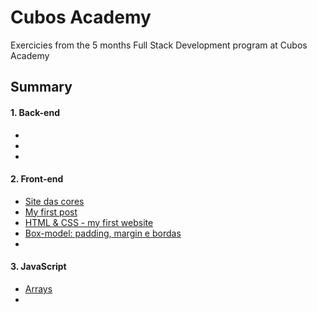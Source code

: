 # Cubos Academy  
Exercicies from the 5 months Full Stack Development program at Cubos Academy

## Summary

#### 1. Back-end
  +
  +
  +
  
#### 2. Front-end

  + [Site das cores](https://github.com/sarahdialmeida/cubos_academy/blob/master/Front_end_exercices/class_01/class_01.html)
  + [My first post](https://github.com/sarahdialmeida/cubos_academy/blob/master/Front_end_exercices/class_02/class_02.html)
  + [HTML & CSS - my first website](https://github.com/sarahdialmeida/cubos_academy/tree/master/Front_end_exercices/class_04_1)
  + [Box-model: padding, margin e bordas](https://github.com/sarahdialmeida/cubos_academy/tree/master/Front_end_exercices/class_04_2)
  +
  

#### 3. JavaScript
  + [Arrays](https://github.com/sarahdialmeida/cubos_academy/blob/master/JS/aula_03_JS.js)
  +

